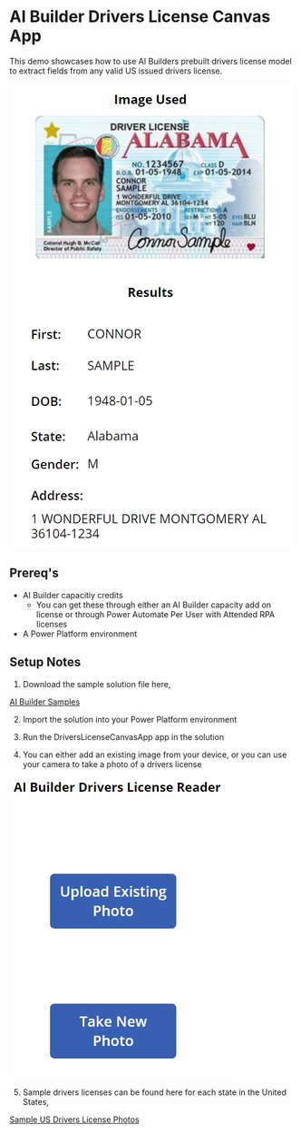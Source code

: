 # AI Builder Drivers License Canvas App

This demo showcases how to use AI Builders prebuilt drivers license model to extract fields from any valid US issued drivers license.

![overview image](files/CanvasApp01.PNG)

## Prereq's

* AI Builder capacitiy credits
	* You can get these through either an AI Builder capacity add on license or through Power Automate Per User with Attended RPA licenses
* A Power Platform environment

## Setup Notes
1. Download the sample solution file here,

[AI Builder Samples](https://github.com/microsoft/Federal-Business-Applications/raw/main/demos/ai-builder-drivers-license/files/AIBuilderSamples_1_0_0_3.zip)

2. Import the solution into your Power Platform environment

3. Run the DriversLicenseCanvasApp app in the solution

4. You can either add an existing image from your device, or you can use your camera to take a photo of a drivers license

![overview image](files/CanvasApp02.PNG)

5. Sample drivers licenses can be found here for each state in the United States,

[Sample US Drivers License Photos](https://github.com/SteveWinward/PowerApps/blob/master/WriteUps/Samples/AIBuilder_IDReader/SampleDriversLicenses.zip)